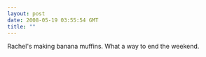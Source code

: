 ```yaml
---
layout: post
date: 2008-05-19 03:55:54 GMT
title: ""
---
```

Rachel's making banana muffins. What a way to end the weekend.